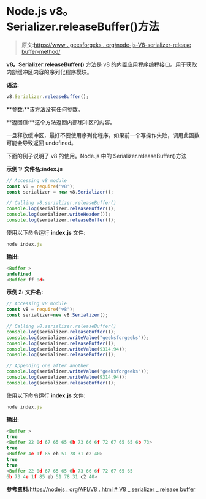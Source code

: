 # Node.js v8。Serializer.releaseBuffer()方法

> 原文:[https://www . geesforgeks . org/node-js-V8-serializer-release buffer-method/](https://www.geeksforgeeks.org/node-js-v8-serializer-releasebuffer-method/)

**v8。Serializer.releaseBuffer()** 方法是 v8 的内置应用程序编程接口。用于获取内部缓冲区内容的序列化程序模块。

**语法:**

```js
v8.Serializer.releaseBuffer();
```

**参数:**该方法没有任何参数。

**返回值:**这个方法返回内部缓冲区的内容。

一旦释放缓冲区，最好不要使用序列化程序。如果前一个写操作失败，调用此函数可能会导致返回 undefined。

下面的例子说明了 v8 的使用。Node.js 中的 Serializer.releaseBuffer()方法

**示例 1:** **文件名:index.js**

```js
// Accessing v8 module
const v8 = require('v8');
const serializer = new v8.Serializer();

// Calling v8.serializer.releaseBuffer() 
console.log(serializer.releaseBuffer());
console.log(serializer.writeHeader());
console.log(serializer.releaseBuffer());
```

使用以下命令运行 **index.js** 文件:

```js
node index.js
```

**输出:**

```js
<Buffer >
undefined
<Buffer ff 0d>

```

**示例 2:** **文件名:**

```js
// Accessing v8 module
const v8 = require('v8');
const serializer=new v8.Serializer();

// Calling v8.serializer.releaseBuffer() 
console.log(serializer.releaseBuffer());
console.log(serializer.writeValue("geeksforgeeks"));
console.log(serializer.releaseBuffer());
console.log(serializer.writeValue(9314.94));
console.log(serializer.releaseBuffer());

// Appending one after another
console.log(serializer.writeValue("geeksforgeeks"));
console.log(serializer.writeValue(9314.94));
console.log(serializer.releaseBuffer());
```

使用以下命令运行 **index.js** 文件:

```js
node index.js
```

**输出:**

```js
<Buffer >
true
<Buffer 22 0d 67 65 65 6b 73 66 6f 72 67 65 65 6b 73>
true
<Buffer 4e 1f 85 eb 51 78 31 c2 40>
true
true
<Buffer 22 0d 67 65 65 6b 73 66 6f 72 67 65 65 
6b 73 4e 1f 85 eb 51 78 31 c2 40>

```

**参考资料:**[https://nodejs . org/API/V8 . html # V8 _ serializer _ release buffer](https://nodejs.org/api/v8.html#v8_serializer_releasebuffer)